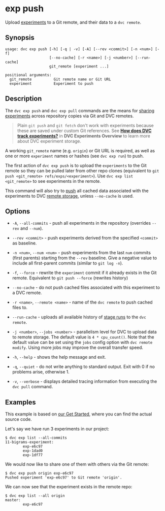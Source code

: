 # exp push

Upload [experiments](/doc/command-reference/exp) to a Git remote, and their data
to a `dvc remote`.

## Synopsis

```usage
usage: dvc exp push [-h] [-q | -v] [-A] [--rev <commit>] [-n <num>] [-f]
                    [--no-cache] [-r <name>] [-j <number>] [--run-cache]
                    git_remote [experiment ...]

positional arguments:
  git_remote          Git remote name or Git URL
  experiment          Experiment to push
```

## Description

The `dvc exp push` and `dvc exp pull` commands are the means for [sharing
experiments] across <abbr>repository</abbr> copies via Git and DVC remotes.

[sharing experiments]: /doc/user-guide/experiment-management/sharing-experiments

> Plain `git push` and `git fetch` don't work with experiments because these are
> saved under custom Git references. See
> [**How does DVC track experiments?**](/doc/user-guide/experiment-management/experiments-overview#how-does-dvc-track-experiments)
> in **DVC Experiments Overview** to learn more about DVC experiment storage.

A working `git_remote` name (e.g. `origin`) or Git URL is required, as well as
one or more `experiment` names or hashes (see `dvc exp run`) to push.

The first action of `dvc exp push` is to upload the `experiments` to the Git
remote so they can be pulled later from other repo clones (equivalent to
`git push <git_remote> refs/exps/<experiment>`). Use `dvc exp list <git_remote>`
to see experiments in the remote.

This command will also try to [push](/doc/command-reference/push) all
<abbr>cached</abbr> data associated with the experiments to DVC
[remote storage](/doc/command-reference/remote), unless `--no-cache` is used.

## Options

- `-A`, `--all-commits` - push all experiments in the repository (overrides
  `--rev` and `--num`).

- `--rev <commit>` - push experiments derived from the specified `<commit>` as
  baseline.

- `-n <num>`, `--num <num>` - push experiments from the last `num` commits
  (first parents) starting from the `--rev` baseline. Give a negative value to
  include all first-parent commits (similar to `git log -n`).

- `-f`, `--force` - rewrite the `experiment` commit if it already exists in the
  Git remote. Equivalent to `git push --force` (rewrites history)

- `--no-cache` - do not push cached files associated with this experiment to a
  DVC remote.

- `-r <name>`, `--remote <name>` - name of the `dvc remote` to push cached files
  to.

- `--run-cache` - uploads all available history of
  [stage runs](/doc/user-guide/project-structure/internal-files#run-cache) to
  the `dvc remote`.

- `-j <number>`, `--jobs <number>` - parallelism level for DVC to upload data to
  remote storage. The default value is `4 * cpu_count()`. Note that the default
  value can be set using the `jobs` config option with `dvc remote modify`.
  Using more jobs may improve the overall transfer speed.

- `-h`, `--help` - shows the help message and exit.

- `-q`, `--quiet` - do not write anything to standard output. Exit with 0 if no
  problems arise, otherwise 1.

- `-v`, `--verbose` - displays detailed tracing information from executing the
  `dvc pull` command.

## Examples

<admon type="info">

This example is based on [our Get Started], where you can find the actual source
code.

[our get started]: /doc/start/experiment-management/experiments

</admon>

Let's say we have run 3 experiments in our project:

```cli
$ dvc exp list --all-commits
11-bigrams-experiment:
        exp-e6c97
        exp-1dad0
        exp-1df77
```

We would now like to share one of them with others via the Git remote:

```cli
$ dvc exp push origin exp-e6c97
Pushed experiment 'exp-e6c97' to Git remote 'origin'.
```

We can now see that the experiment exists in the remote repo:

```cli
$ dvc exp list --all origin
master:
        exp-e6c97
```
